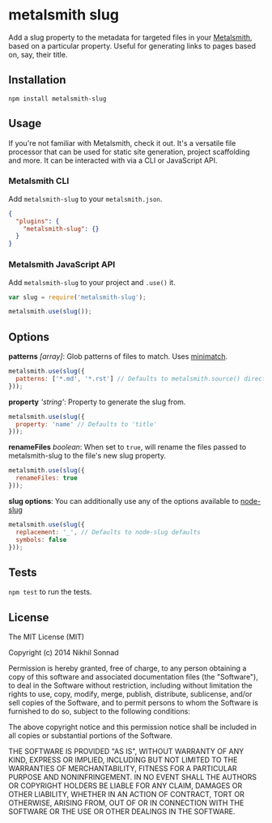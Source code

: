 # metalsmith slug

Add a slug property to the metadata for targeted files in your
[Metalsmith](http://www.metalsmith.io/), based on a particular property.
Useful for generating links to pages based on, say, their title.

## Installation

    npm install metalsmith-slug

## Usage

If you're not familiar with Metalsmith, check it out. It's a versatile file
processor that can be used for static site generation, project scaffolding and
more. It can be interacted with via a CLI or JavaScript API.

### Metalsmith CLI

Add `metalsmith-slug` to your `metalsmith.json`.

```json
{
  "plugins": {
    "metalsmith-slug": {}
  }
}
```

### Metalsmith JavaScript API

Add `metalsmith-slug` to your project and `.use()` it.

```js
var slug = require('metalsmith-slug');

metalsmith.use(slug());
```

## Options

**patterns** _[array]_: Glob patterns of files to match. Uses
[minimatch](https://github.com/isaacs/minimatch).

```js
metalsmith.use(slug({
  patterns: ['*.md', '*.rst'] // Defaults to metalsmith.source() directory
}));
```

**property** _'string'_: Property to generate the slug from.

```js
metalsmith.use(slug({
  property: 'name' // Defaults to 'title'
}));
```

**renameFiles** _boolean_: When set to `true`, will rename the files passed to
metalsmith-slug to the file's new slug property.

```js
metalsmith.use(slug({
  renameFiles: true
}));
```

**slug options**: You can additionally use any of the options available to [node-slug](https://github.com/dodo/node-slug#options)

```js
metalsmith.use(slug({
  replacement: '_', // Defaults to node-slug defaults
  symbols: false
}));
```

## Tests

`npm test` to run the tests.

## License

The MIT License (MIT)

Copyright (c) 2014 Nikhil Sonnad

Permission is hereby granted, free of charge, to any person obtaining a copy of this software and associated documentation files (the "Software"), to deal in the Software without restriction, including without limitation the rights to use, copy, modify, merge, publish, distribute, sublicense, and/or sell copies of the Software, and to permit persons to whom the Software is furnished to do so, subject to the following conditions:

The above copyright notice and this permission notice shall be included in all copies or substantial portions of the Software.

THE SOFTWARE IS PROVIDED "AS IS", WITHOUT WARRANTY OF ANY KIND, EXPRESS OR IMPLIED, INCLUDING BUT NOT LIMITED TO THE WARRANTIES OF MERCHANTABILITY, FITNESS FOR A PARTICULAR PURPOSE AND NONINFRINGEMENT. IN NO EVENT SHALL THE AUTHORS OR COPYRIGHT HOLDERS BE LIABLE FOR ANY CLAIM, DAMAGES OR OTHER LIABILITY, WHETHER IN AN ACTION OF CONTRACT, TORT OR OTHERWISE, ARISING FROM, OUT OF OR IN CONNECTION WITH THE SOFTWARE OR THE USE OR OTHER DEALINGS IN THE SOFTWARE.

